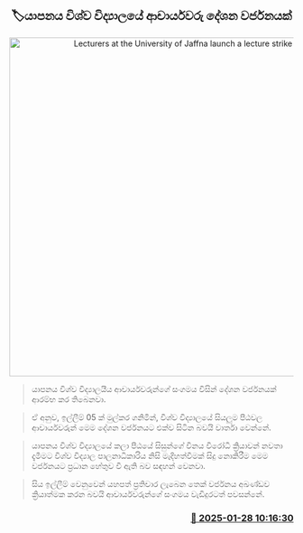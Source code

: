 <p align='center'><b><h2 align='center' title='Lecturers at the University of Jaffna launch a lecture strike'>🏷යාපනය විශ්ව විද්‍යාලයේ ආචාර්යවරු දේශන වර්ජනයක්</h2></b></p>
<p align='center'><img src='https://helakuru.sgp1.cdn.digitaloceanspaces.com/esana/images/lib/protest[1].jpg' width='600' alt='Lecturers at the University of Jaffna launch a lecture strike'></p>

> යාපනය විශ්ව විද්‍යාලයීය ආචාර්යවරුන්ගේ සංගමය විසින් දේශන වර්ජනයක් ආරම්භ කර තිබෙනවා.

> ඒ අනුව, ඉල්ලීම් 05 ක් මුල්කර ගනිමින්, විශ්ව විද්‍යාලයේ සියලුම පීඨවල ආචාර්යවරුන් මෙම දේශන වර්ජනයට එක්ව සිටින බවයි වාර්තා වෙන්නේ.

> යාපනය විශ්ව විද්‍යාලයේ කලා පීඨයේ සිසුන්ගේ විනය විරෝධී ක්‍රියාවන් නවතා දැමීමට විශ්ව විද්‍යාල පාලනාධිකාරිය නිසි මැදිහත්වීමක් සිදු නොකිරීම මෙම වර්ජනයට ප්‍රධාන හේතුව වී ඇති බව සඳහන් වෙනවා.

> සිය ඉල්ලීම් වෙනුවෙන් යහපත් ප්‍රතිචාර ලැබෙන තෙක් වර්ජනය අඛණ්ඩව ක්‍රියාත්මක කරන බවයි ආචාර්යවරුන්ගේ සංගමය වැඩිදුරටත් පවසන්නේ.



<h3 align='right'><a href='https://www.helakuru.lk/esana/p/106942/'>📅 2025-01-28 10:16:30</a></h3>
